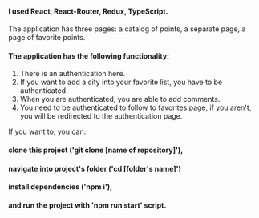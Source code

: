#### I used React, React-Router, Redux, TypeScript.

The application has three pages: a catalog of points, a separate page, a page of favorite points.

#### The application has the following functionality:

1. There is an authentication here. 
2. If you want to add a city into your favorite list, you have to be authenticated.
3. When you are authenticated, you are able to add comments.
4. You need to be authenticated to follow to favorites page, if you aren't, you will be redirected to the authentication page.

If you want to, you can:

#### clone this project ('git clone [name of repository]'),

#### navigate into project's folder ('cd [folder's name]')

#### install dependencies ('npm i'),

#### and run the project with 'npm run start' script. 
